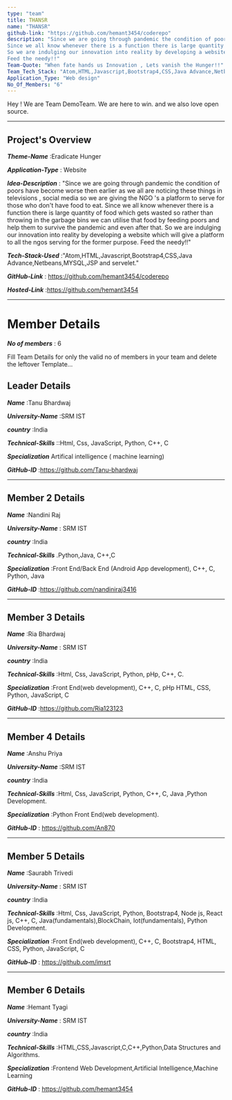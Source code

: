 ```yaml
---
type: "team"                                                        
title: THANSR
name: "THANSR"
github-link: "https://github.com/hemant3454/coderepo"
description: "Since we are going through pandemic the condition of poors have become worse then earlier as we all are noticing these things in televisions , social media so we are giving the NGO 's a platform to serve for those who don't have food  to eat.
Since we all know whenever there is a function there is large quantity of food which gets wasted so rather than throwing in the garbage bins we can utilise that food by feeding poors and help them to survive the pandemic and even after that.
So we are indulging our innovation into reality by developing a website which will give a platform to all the ngos serving for the former purpose.
Feed the needy!!"
Team-Quote: "When fate hands us Innovation , Lets vanish the Hunger!!"
Team_Tech_Stack: "Atom,HTML,Javascript,Bootstrap4,CSS,Java Advance,Netbeans,MYSQL,JSP and servelet."
Application_Type: "Web design"
No_Of_Members: "6"
---
```


Hey ! We are Team DemoTeam. We are here to win. and we also love open source.

---

## Project's Overview

_**Theme-Name**_ :Eradicate Hunger 

_**Application-Type**_ :   Website

_**Idea-Description**_ :  "Since we are going through pandemic the condition of poors have become worse then earlier as we all are noticing these things in televisions , social media so we are giving the NGO 's a platform to serve for those who don't have food  to eat.
Since we all know whenever there is a function there is large quantity of food which gets wasted so rather than throwing in the garbage bins we can utilise that food by feeding poors and help them to survive the pandemic and even after that.
So we are indulging our innovation into reality by developing a website which will give a platform to all the ngos serving for the former purpose.
Feed the needy!!"

_**Tech-Stack-Used**_ :"Atom,HTML,Javascript,Bootstrap4,CSS,Java Advance,Netbeans,MYSQL,JSP and servelet."

_**GitHub-Link**_ :   https://github.com/hemant3454/coderepo 

_**Hosted-Link**_ :https://github.com/hemant3454

---

# Member Details

_**No of members**_ : 6

Fill Team Details for only the valid no of members in your team and delete the leftover Template...

## Leader Details

_**Name**_ :Tanu Bhardwaj

_**University-Name**_ :SRM IST 

_**country**_ :India
 
_**Technical-Skills**_ ::Html, Css, JavaScript, Python,   C++, C

_**Specialization**_ Artifical intelligence ( machine learning)

_**GitHub-ID**_ :https://github.com/Tanu-bhardwaj 

---

## Member 2 Details

_**Name**_ :Nandini Raj

_**University-Name**_ : SRM IST

_**country**_ :India
 
_**Technical-Skills**_ .Python,Java, C++,C 

_**Specialization**_ :Front End/Back End (Android App development), C++, C, Python, Java

_**GitHub-ID**_ :https://github.com/nandiniraj3416   

---

## Member 3 Details

_**Name**_ :Ria Bhardwaj

_**University-Name**_ : SRM IST

_**country**_ :India
 
_**Technical-Skills**_ :Html, Css, JavaScript, Python, pHp, C++, C.

_**Specialization**_ :Front End(web development), C++, C, pHp HTML, CSS, Python, JavaScript, C

_**GitHub-ID**_ :https://github.com/Ria123123   

---

## Member 4 Details

_**Name**_ :Anshu Priya

_**University-Name**_ :SRM IST 

_**country**_ :India
 
_**Technical-Skills**_ :Html, Css, JavaScript, Python, C++, C, Java ,Python Development. 

_**Specialization**_ :Python Front End(web development).

_**GitHub-ID**_ :  https://github.com/An870

---

## Member 5 Details

_**Name**_ :Saurabh Trivedi

_**University-Name**_ : SRM IST

_**country**_ :India
 
_**Technical-Skills**_ :Html, Css, JavaScript, Python, Bootstrap4, Node js, React js, C++, C, Java(fundamentals),BlockChain, Iot(fundamentals), Python Development. 

_**Specialization**_ :Front End(web development), C++, C, Bootstrap4, HTML, CSS, Python, JavaScript, C

_**GitHub-ID**_ :  https://github.com/imsrt

---

## Member 6 Details

_**Name**_ :Hemant Tyagi

_**University-Name**_ : SRM IST

_**country**_ :India
 
_**Technical-Skills**_ :HTML,CSS,Javascript,C,C++,Python,Data Structures and Algorithms.

_**Specialization**_ :Frontend Web Development,Artificial Intelligence,Machine Learning

_**GitHub-ID**_ : https://github.com/hemant3454 


